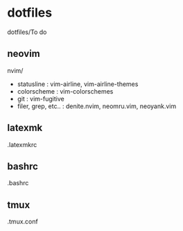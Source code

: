 # dotfiles
dotfiles/To do

## neovim
nvim/
- statusline : vim-airline, vim-airline-themes
- colorscheme : vim-colorschemes
- git : vim-fugitive
- filer, grep, etc.. : denite.nvim, neomru.vim, neoyank.vim

## latexmk
.latexmkrc

## bashrc
.bashrc

## tmux
.tmux.conf
